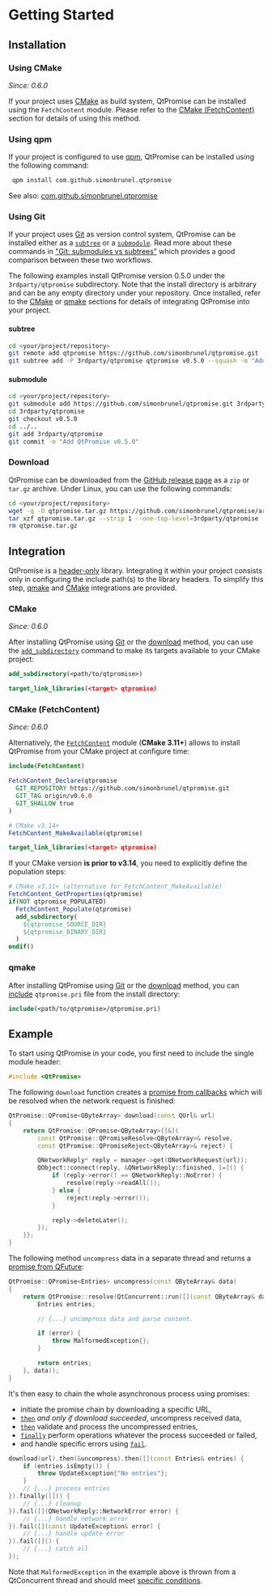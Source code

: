 # Getting Started

## Installation

### Using CMake

*Since: 0.6.0*

If your project uses [CMake](https://cmake.org/) as build system, QtPromise can be installed using
the `FetchContent` module. Please refer to the [CMake (FetchContent)](#cmake-fetchcontent) section
for details of using this method.

### Using qpm

If your project is configured to use [qpm](https://www.qpm.io/), QtPromise can be installed using
the following command:

```sh
 qpm install com.github.simonbrunel.qtpromise
```

See also: [com.github.simonbrunel.qtpromise](https://www.qpm.io/packages/com.github.simonbrunel.qtpromise/)

### Using Git

If your project uses [Git](https://git-scm.com/) as version control system, QtPromise can be
installed either as a [`subtree`](#subtree) or a [`submodule`](#submodule). Read more about these
commands in ["Git: submodules vs subtrees"](https://nering.dev/2016/git-submodules-vs-subtrees/)
which provides a good comparison between these two workflows.

The following examples install QtPromise version 0.5.0 under the `3rdparty/qtpromise` subdirectory.
Note that the install directory is arbitrary and can be any empty directory under your repository.
Once installed, refer to the [CMake](#cmake) or [qmake](#qmake) sections for details of integrating
QtPromise into your project.

#### subtree

```sh
cd <your/project/repository>
git remote add qtpromise https://github.com/simonbrunel/qtpromise.git
git subtree add -P 3rdparty/qtpromise qtpromise v0.5.0 --squash -m "Add QtPromise v0.5.0"
```

#### submodule

```sh
cd <your/project/repository>
git submodule add https://github.com/simonbrunel/qtpromise.git 3rdparty/qtpromise
cd 3rdparty/qtpromise
git checkout v0.5.0
cd ../..
git add 3rdparty/qtpromise
git commit -m "Add QtPromise v0.5.0"
```

### Download

QtPromise can be downloaded from the [GitHub release page](https://github.com/simonbrunel/qtpromise/releases)
as a `zip` or `tar.gz` archive. Under Linux, you can use the following commands:

```sh
cd <your/project/repository>
wget -q -O qtpromise.tar.gz https://github.com/simonbrunel/qtpromise/archive/v0.5.0.tar.gz
tar xzf qtpromise.tar.gz --strip 1 --one-top-level=3rdparty/qtpromise
rm qtpromise.tar.gz
```

## Integration

QtPromise is a [header-only](https://en.wikipedia.org/wiki/Header-only) library. Integrating it
within your project consists only in configuring the include path(s) to the library headers. To
simplify this step, [qmake](#qmake) and [CMake](#cmake) integrations are provided.

### CMake

*Since: 0.6.0*

After installing QtPromise using [Git](#using-git) or the [download](#download) method, you can use
the [`add_subdirectory`](https://cmake.org/cmake/help/latest/command/add_subdirectory.html) command
to make its targets available to your CMake project:

```cmake
add_subdirectory(<path/to/qtpromise>)

target_link_libraries(<target> qtpromise)
```

### CMake (FetchContent)

*Since: 0.6.0*

Alternatively, the [`FetchContent`](https://cmake.org/cmake/help/latest/module/FetchContent.html)
module (**CMake 3.11+**) allows to install QtPromise from your CMake project at configure time:

```cmake
include(FetchContent)

FetchContent_Declare(qtpromise
  GIT_REPOSITORY https://github.com/simonbrunel/qtpromise.git
  GIT_TAG origin/v0.6.0
  GIT_SHALLOW true
)

# CMake v3.14+
FetchContent_MakeAvailable(qtpromise)

target_link_libraries(<target> qtpromise)
```

If your CMake version **is prior to v3.14**, you need to explicitly define the population steps:

```cmake
# CMake v3.11+ (alternative for FetchContent_MakeAvailable)
FetchContent_GetProperties(qtpromise)
if(NOT qtpromise_POPULATED)
  FetchContent_Populate(qtpromise)
  add_subdirectory(
    ${qtpromise_SOURCE_DIR}
    ${qtpromise_BINARY_DIR}
  )
endif()
```

### qmake

After installing QtPromise using [Git](#using-git) or the [download](#download) method, you can
[include](https://doc.qt.io/qt-5/qmake-test-function-reference.html#include-filename) `qtpromise.pri`
file from the install directory:

```cmake
include(<path/to/qtpromise>/qtpromise.pri)
```

## Example

To start using QtPromise in your code, you first need to include the single module header:

```cpp
#include <QtPromise>
```

The following `download` function creates a [promise from callbacks](qpromise/constructor.md) which
will be resolved when the network request is finished:

```cpp
QtPromise::QPromise<QByteArray> download(const QUrl& url)
{
    return QtPromise::QPromise<QByteArray>{[&](
        const QtPromise::QPromiseResolve<QByteArray>& resolve,
        const QtPromise::QPromiseReject<QByteArray>& reject) {

        QNetworkReply* reply = manager->get(QNetworkRequest{url});
        QObject::connect(reply, &QNetworkReply::finished, [=]() {
            if (reply->error() == QNetworkReply::NoError) {
                resolve(reply->readAll());
            } else {
                reject(reply->error());
            }

            reply->deleteLater();
        });
    }};
}
```

The following method `uncompress` data in a separate thread and returns a [promise from QFuture](qtconcurrent.md):

```cpp
QtPromise::QPromise<Entries> uncompress(const QByteArray& data)
{
    return QtPromise::resolve(QtConcurrent::run([](const QByteArray& data) {
        Entries entries;

        // {...} uncompress data and parse content.

        if (error) {
            throw MalformedException{};
        }

        return entries;
    }, data));
}
```

It's then easy to chain the whole asynchronous process using promises:

- initiate the promise chain by downloading a specific URL,
- [`then`](qpromise/then.md) *and only if download succeeded*, uncompress received data,
- [`then`](qpromise/then.md) validate and process the uncompressed entries,
- [`finally`](qpromise/finally.md) perform operations whatever the process succeeded or failed,
- and handle specific errors using [`fail`](qpromise/fail.md).

```cpp
download(url).then(&uncompress).then([](const Entries& entries) {
    if (entries.isEmpty()) {
        throw UpdateException{"No entries"};
    }
    // {...} process entries
}).finally([]() {
    // {...} cleanup
}).fail([](QNetworkReply::NetworkError error) {
    // {...} handle network error
}).fail([](const UpdateException& error) {
    // {...} handle update error
}).fail([]() {
    // {...} catch all
});
```

Note that `MalformedException` in the example above is thrown from a QtConcurrent thread and should 
meet [specific conditions](qtconcurrent.md#error).
